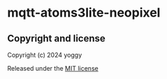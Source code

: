 # mqtt-atoms3lite-neopixel

## Copyright and license

Copyright (c) 2024 yoggy

Released under the [MIT license](LICENSE)